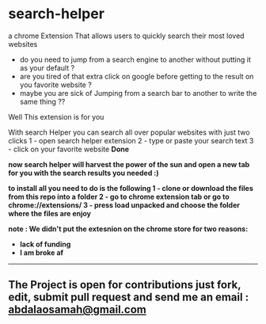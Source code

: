 # search-helper
a chrome Extension That allows users to quickly search their most loved websites

- do you need to jump from a search engine to another without putting it as your default ?
- are you tired of that extra click on google before getting to the result on you favorite website ?
- maybe you are sick of Jumping from a search bar to another to write the same thing ??

Well This extension is for you

With search Helper you can search all over popular websites with just two clicks
1 - open search helper extension
2 - type or paste your search text
3 - click on your favorite website 
<b>Done<b>

now search helper will harvest the power of the sun and open a new tab for you with the search results you needed :)

to install all you need to do is the following
 1 - clone or download the files from this repo into a folder
 2 - go to chrome extension tab or go to chrome://extensions/
 3 - press load unpacked and choose the folder where the files are
 <b>enjoy<b>

 note : We didn't put the extesnion on the chrome store for two reasons:
 - lack of funding
 - I am broke af

-------------------------------------------------------------------------
The Project is open for contributions just fork, edit, submit pull request and send me an email :  abdalaosamah@gmail.com
-------------------------------------------------------------------------
